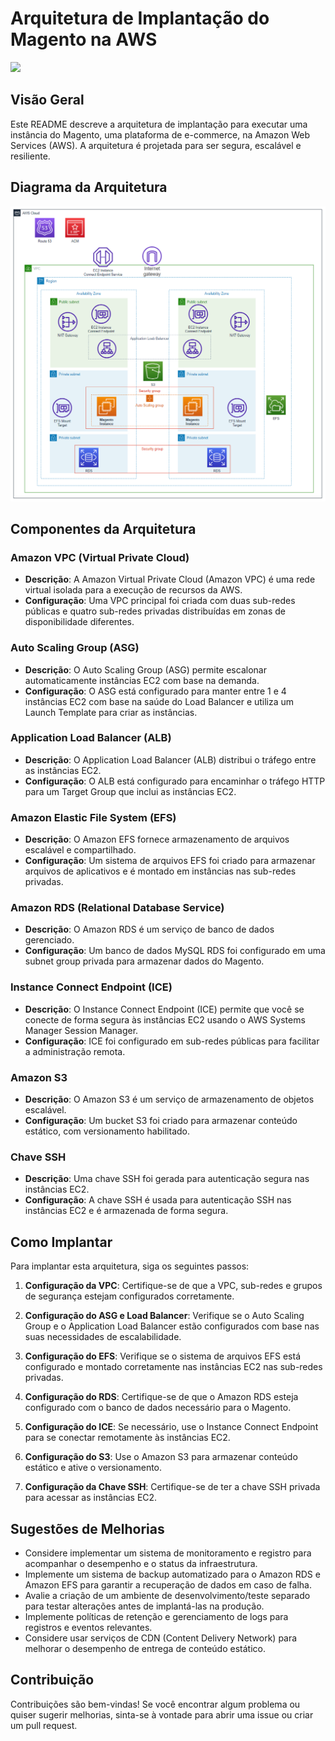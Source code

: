 # Arquitetura de Implantação do Magento na AWS

[<img src="https://img.shields.io/badge/linkedin-%230077B5.svg?&style=for-the-badge&logo=linkedin&logoColor=white" />](https://www.linkedin.com/in/matheusnatividade/)

## Visão Geral
Este README descreve a arquitetura de implantação para executar uma instância do Magento, uma plataforma de e-commerce, na Amazon Web Services (AWS). A arquitetura é projetada para ser segura, escalável e resiliente.

## Diagrama da Arquitetura
<img src="Arquitetura_Magento.png">

## Componentes da Arquitetura

### Amazon VPC (Virtual Private Cloud)
- **Descrição**: A Amazon Virtual Private Cloud (Amazon VPC) é uma rede virtual isolada para a execução de recursos da AWS.
- **Configuração**: Uma VPC principal foi criada com duas sub-redes públicas e quatro sub-redes privadas distribuídas em zonas de disponibilidade diferentes.

### Auto Scaling Group (ASG)
- **Descrição**: O Auto Scaling Group (ASG) permite escalonar automaticamente instâncias EC2 com base na demanda.
- **Configuração**: O ASG está configurado para manter entre 1 e 4 instâncias EC2 com base na saúde do Load Balancer e utiliza um Launch Template para criar as instâncias.

### Application Load Balancer (ALB)
- **Descrição**: O Application Load Balancer (ALB) distribui o tráfego entre as instâncias EC2.
- **Configuração**: O ALB está configurado para encaminhar o tráfego HTTP para um Target Group que inclui as instâncias EC2.

### Amazon Elastic File System (EFS)
- **Descrição**: O Amazon EFS fornece armazenamento de arquivos escalável e compartilhado.
- **Configuração**: Um sistema de arquivos EFS foi criado para armazenar arquivos de aplicativos e é montado em instâncias nas sub-redes privadas.

### Amazon RDS (Relational Database Service)
- **Descrição**: O Amazon RDS é um serviço de banco de dados gerenciado.
- **Configuração**: Um banco de dados MySQL RDS foi configurado em uma subnet group privada para armazenar dados do Magento.

### Instance Connect Endpoint (ICE)
- **Descrição**: O Instance Connect Endpoint (ICE) permite que você se conecte de forma segura às instâncias EC2 usando o AWS Systems Manager Session Manager.
- **Configuração**: ICE foi configurado em sub-redes públicas para facilitar a administração remota.

### Amazon S3
- **Descrição**: O Amazon S3 é um serviço de armazenamento de objetos escalável.
- **Configuração**: Um bucket S3 foi criado para armazenar conteúdo estático, com versionamento habilitado.

### Chave SSH
- **Descrição**: Uma chave SSH foi gerada para autenticação segura nas instâncias EC2.
- **Configuração**: A chave SSH é usada para autenticação SSH nas instâncias EC2 e é armazenada de forma segura.

## Como Implantar
Para implantar esta arquitetura, siga os seguintes passos:

1. **Configuração da VPC**: Certifique-se de que a VPC, sub-redes e grupos de segurança estejam configurados corretamente.

2. **Configuração do ASG e Load Balancer**: Verifique se o Auto Scaling Group e o Application Load Balancer estão configurados com base nas suas necessidades de escalabilidade.

3. **Configuração do EFS**: Verifique se o sistema de arquivos EFS está configurado e montado corretamente nas instâncias EC2 nas sub-redes privadas.

4. **Configuração do RDS**: Certifique-se de que o Amazon RDS esteja configurado com o banco de dados necessário para o Magento.

5. **Configuração do ICE**: Se necessário, use o Instance Connect Endpoint para se conectar remotamente às instâncias EC2.

6. **Configuração do S3**: Use o Amazon S3 para armazenar conteúdo estático e ative o versionamento.

7. **Configuração da Chave SSH**: Certifique-se de ter a chave SSH privada para acessar as instâncias EC2.

## Sugestões de Melhorias
- Considere implementar um sistema de monitoramento e registro para acompanhar o desempenho e o status da infraestrutura.
- Implemente um sistema de backup automatizado para o Amazon RDS e Amazon EFS para garantir a recuperação de dados em caso de falha.
- Avalie a criação de um ambiente de desenvolvimento/teste separado para testar alterações antes de implantá-las na produção.
- Implemente políticas de retenção e gerenciamento de logs para registros e eventos relevantes.
- Considere usar serviços de CDN (Content Delivery Network) para melhorar o desempenho de entrega de conteúdo estático.

## Contribuição
Contribuições são bem-vindas! Se você encontrar algum problema ou quiser sugerir melhorias, sinta-se à vontade para abrir uma issue ou criar um pull request.